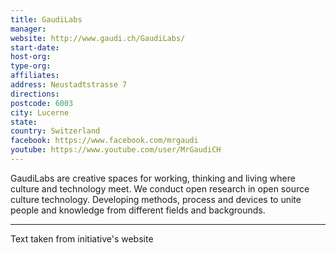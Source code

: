 ```yaml
---
title: GaudiLabs
manager: 
website: http://www.gaudi.ch/GaudiLabs/
start-date: 
host-org: 
type-org: 
affiliates: 
address: Neustadtstrasse 7
directions: 
postcode: 6003
city: Lucerne
state: 
country: Switzerland
facebook: https://www.facebook.com/mrgaudi
youtube: https://www.youtube.com/user/MrGaudiCH
---
```


GaudiLabs are creative spaces for working, thinking and living where culture and technology meet. We conduct open research in open source culture technology. Developing methods, process and devices to unite people and knowledge from different fields and backgrounds.

---
Text taken from initiative's website
